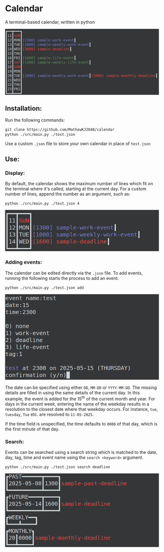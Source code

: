 # Calendar

A terminal-based calendar, written in python

![](./images/basic.png)

## Installation:

Run the following commands:

```
git clone https://github.com/MathewKJ2048/calendar
python ./src/main.py ./test.json
```

Use a custom `.json` file to store your own calendar in place of `test.json`

## Use:

### Display:

By default, the calendar shows the maximum number of lines which fit on the terminal where it's called, starting at the current day. For a custom number of lines, append the number as an argument, such as:

```
python ./src/main.py ./test.json 4
```

![](./images/custom.png)

### Adding events:

The calendar can be edited directly via the `.json` file. To add events, running the following starts the process to add an event.

```
python ./src/main.py ./test.json add
```

![](./images/add.png)

The date can be specified using either `DD`, `MM-DD` or `YYYY-MM-DD`. The missing details are filled in using the same details of the current day. In this example, the event is added for the 15<sup>th</sup> of the current month and year. For days in the current week, entering the name of the weekday results in a resolution to the closest date where that weekday occurs. For instance, `tue`, `tuesday`, `Tue` etc. are resolved to `11-05-2025`.

If the time field is unspecified, the time defaults to `0000` of that day, which is the first minute of that day.

### Search:

Events can be searched using a search string which is matched to the date, day, tag, time and event name using the `search <keyword>` argument.

```
python ./src/main.py ./test.json search deadline
```

![](./images/search.png)





